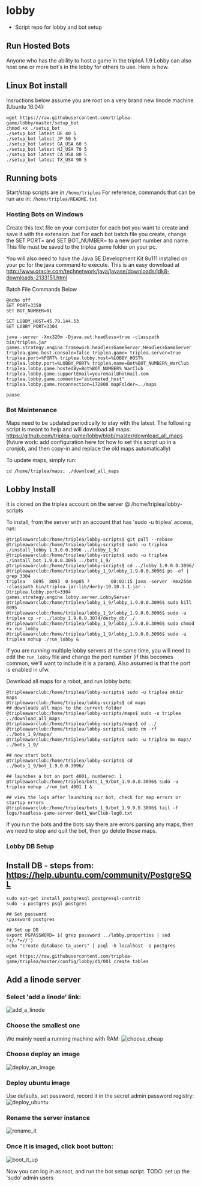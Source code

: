 # lobby
- Script repo for lobby and bot setup

## Run Hosted Bots
Anyone who has the ability to host a game in the tripleA 1.9 Lobby can also host one or more bot's in the lobby for others to use. Here is how.




## Linux Bot install

Insructions below assume you are root on a very brand new linode machine (Ubuntu 16.04):
```
wget https://raw.githubusercontent.com/triplea-game/lobby/master/setup_bot
chmod +x ./setup_bot
./setup_bot latest DE 40 5
./setup_bot latest JP 50 5
./setup_bot latest GA_USA 60 5
./setup_bot latest NJ_USA 70 5
./setup_bot latest CA_USA 80 5
./setup_bot latest TX_USA 90 5
```

## Running bots
Start/stop scripts are in `/home/triplea`
For reference, commands that can be run are in: `/home/triplea/README.txt`



### Hosting Bots on Windows

Create this text file on your computer for each bot you want to create and save it with the extension .bat
For each bot batch file you create, change the SET PORT= and SET BOT_NUMBER= to a new port number and name. This file must be saved to the triplea game folder on your pc.

You will also need to have the Java SE Development Kit 8u111 installed on your pc for the java command to execute. This is an easy download at http://www.oracle.com/technetwork/java/javase/downloads/jdk8-downloads-2133151.html

Batch File Commands Below
```
@echo off
SET PORT=3350
SET BOT_NUMBER=01

SET LOBBY_HOST=45.79.144.53
SET LOBBY_PORT=3304

java -server -Xmx320m -Djava.awt.headless=true -classpath bin/triplea.jar games.strategy.engine.framework.headlessGameServer.HeadlessGameServer triplea.game.host.console=false triplea.game= triplea.server=true triplea.port=%PORT% triplea.lobby.host=%LOBBY_HOST% triplea.lobby.port=%LOBBY_PORT% triplea.name=Bot%BOT_NUMBER%_WarClub triplea.lobby.game.hostedBy=Bot%BOT_NUMBER%_WarClub triplea.lobby.game.supportEmail=youremail@hotmail.com triplea.lobby.game.comments="automated_host" triplea.lobby.game.reconnection=172800 mapFolder=../maps

pause
```

### Bot Maintenance

Maps need to be updated periodically to stay with the latest. The following script is meant to help and will download all maps: https://github.com/triplea-game/lobby/blob/master/download_all_maps  (future work: add configuration here for how to set this script up in a cronjob, and then copy-in and replace the old maps automatically)


To update maps, simply run:
```
cd /home/triplea/maps; ./download_all_maps
```


## Lobby Install

It is cloned on the triplea account on the server @ /home/triplea/lobby-scripts

To install, from the server with an account that has 'sudo -u triplea' access, run:
```
@tripleawarclub:/home/triplea/lobby-scripts$ git pull --rebase
@tripleawarclub:/home/triplea/lobby-scripts$ sudo -u triplea ./install_lobby 1.9.0.0.3096 ../lobby_1_9/
@tripleawarclub:/home/triplea/lobby-scripts$ sudo -u triplea ./install_bot 1.9.0.0.3096 ../bots_1_9/
@tripleawarclub:/home/triplea/lobby-scripts$ cd ../lobby_1.9.0.0.3096/
@tripleawarclub:/home/triplea/lobby_1_9/lobby_1.9.0.0.3096$ ps -ef | grep 3304
triplea   8095  8093  0 Sep05 ?        00:02:15 java -server -Xmx256m -classpath bin/triplea.jar:lib/derby-10.10.1.1.jar -Dtriplea.lobby.port=3304 games.strategy.engine.lobby.server.LobbyServer
@tripleawarclub:/home/triplea/lobby_1_9/lobby_1.9.0.0.3096$ sudo kill 8095
@tripleawarclub:/home/triplea/lobby_1_9/lobby_1.9.0.0.3096$ sudo -u triplea cp -r ../lobby_1.9.0.0.3074/derby_db/ ./
@tripleawarclub:/home/triplea/lobby_1_9/lobby_1.9.0.0.3096$ sudo chmod +x run_lobby
@tripleawarclub:/home/triplea/lobby_1_9/lobby_1.9.0.0.3096$ sudo -u triplea nohup ./run_lobby &
```

If you are running multiple lobby servers at the same time, you will need to edit the `run_lobby` file and change the port number (if this becomes common, we'll want to include it is a param).  Also assumed is that the port is enabled in ufw.


Download all maps for a robot, and run lobby bots:
```
@tripleawarclub:/home/triplea/lobby-scripts$ sudo -u triplea mkdir maps
@tripleawarclub:/home/triplea/lobby-scripts$ cd maps
## downloads all maps to the current folder
@tripleawarclub:/home/triplea/lobby-scripts/maps$ sudo -u triplea ../download_all_maps
@tripleawarclub:/home/triplea/lobby-scripts/maps$ cd ../
@tripleawarclub:/home/triplea/lobby-scripts$ sudo rm -rf ../bots_1_9/maps/
@tripleawarclub:/home/triplea/lobby-scripts$ sudo -u triplea mv maps/ ../bots_1_9/

## now start bots
@tripleawarclub:/home/triplea/lobby-scripts$ cd ../bots_1_9/bot_1.9.0.0.3096/

## launches a bot on port 4001, numbered: 1
@tripleawarclub:/home/triplea/bots_1_9/bot_1.9.0.0.3096$ sudo -u triplea nohup ./run_bot 4001 1 &

## view the logs after launching our bot, check for map errors or startup errors
@tripleawarclub:/home/triplea/bots_1_9/bot_1.9.0.0.3096$ tail -f logs/headless-game-server-Bot1_WarClub-log0.txt
```

If you run the bots and the bots say there are errors parsing any maps, then we need to stop and quit the bot, then go delete those maps.  

### Lobby DB Setup


## Install DB - steps from: https://help.ubuntu.com/community/PostgreSQL

```
sudo apt-get install postgresql postgresql-contrib
sudo -u postgres psql postgres

## Set password
\password postgres

## Set up DB
export PGPASSWORD= $( grep password ../lobby.properties | sed 's/.*=//') 
echo "create database ta_users" | psql -h localhost -U postgres

wget https://raw.githubusercontent.com/triplea-game/triplea/master/config/lobby/db/001_create_tables
```

## Add a linode server

### Select 'add a linode' link:
![add_a_linode](https://user-images.githubusercontent.com/12397753/28345142-0ac9347a-6bdd-11e7-84cf-b46028362afa.png)

### Choose the smallest one
We mainly need a running machine with RAM:
![choose_cheap](https://user-images.githubusercontent.com/12397753/28344981-f65df044-6bdb-11e7-88e2-98914c388459.png)

### Choose deploy an image
![deploy_an_image](https://user-images.githubusercontent.com/12397753/28344978-f64d41b8-6bdb-11e7-9f80-9ca93bdab10a.png)

### Deploy ubuntu image
Use defaults, set password, record it in the secret admin password registry:
![deploy_ubuntu](https://user-images.githubusercontent.com/12397753/28344980-f65d685e-6bdb-11e7-8740-b47a26784a27.png)

### Rename the server instance
![rename_it](https://user-images.githubusercontent.com/12397753/28344979-f64e37f8-6bdb-11e7-8161-cdd0c1628a8e.png)

### Once it is imaged, click boot button:
![boot_it_up](https://user-images.githubusercontent.com/12397753/28344977-f6491a34-6bdb-11e7-9b4e-e0545a9469fb.png)

Now you can log in as root, and run the bot setup script. 
TODO: set up the 'sudo' admin users
